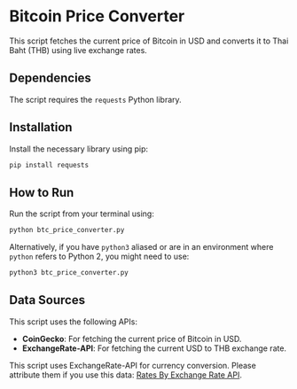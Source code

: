 # Bitcoin Price Converter

This script fetches the current price of Bitcoin in USD and converts it to Thai Baht (THB) using live exchange rates.

## Dependencies

The script requires the `requests` Python library.

## Installation

Install the necessary library using pip:
```bash
pip install requests
```

## How to Run

Run the script from your terminal using:
```bash
python btc_price_converter.py
```
Alternatively, if you have `python3` aliased or are in an environment where `python` refers to Python 2, you might need to use:
```bash
python3 btc_price_converter.py
```

## Data Sources

This script uses the following APIs:
*   **CoinGecko**: For fetching the current price of Bitcoin in USD.
*   **ExchangeRate-API**: For fetching the current USD to THB exchange rate.

This script uses ExchangeRate-API for currency conversion. Please attribute them if you use this data: <a href="https://www.exchangerate-api.com">Rates By Exchange Rate API</a>.
